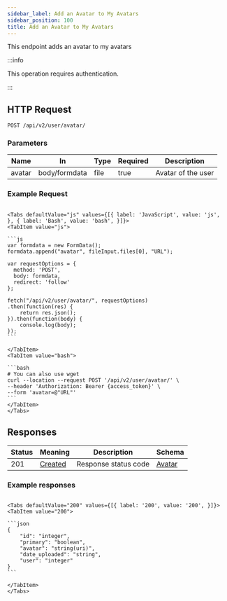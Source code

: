```yaml
---
sidebar_label: Add an Avatar to My Avatars
sidebar_position: 100
title: Add an Avatar to My Avatars
---
```


This endpoint adds an avatar to my avatars

:::info

This operation requires authentication.

:::


## HTTP Request

`POST /api/v2/user/avatar/`

### Parameters

|Name|In|Type|Required|Description|
|---|---|---|---|---|
|avatar|body/formdata|file|true|Avatar of the user|

### Example Request

````mdx-code-block

<Tabs defaultValue="js" values={[{ label: 'JavaScript', value: 'js', }, { label: 'Bash', value: 'bash', }]}>
<TabItem value="js">

```js
var formdata = new FormData();
formdata.append("avatar", fileInput.files[0], "URL");

var requestOptions = {
  method: 'POST',
  body: formdata,
  redirect: 'follow'
};

fetch("/api/v2/user/avatar/", requestOptions)
.then(function(res) {
    return res.json();
}).then(function(body) {
    console.log(body);
});
```

</TabItem>
<TabItem value="bash">

```bash
# You can also use wget
curl --location --request POST '/api/v2/user/avatar/' \
--header 'Authorization: Bearer {access_token}' \
--form 'avatar=@"URL"'
```
</TabItem>
</Tabs>
````

## Responses

|Status|Meaning|Description|Schema|
|---|---|---|---|
|201|[Created](https://tools.ietf.org/html/rfc7231#section-6.3.2)|Response status code|[Avatar](/docs/apireference/v2/schemas/avatar)|

### Example responses


````mdx-code-block

<Tabs defaultValue="200" values={[{ label: '200', value: '200', }]}>
<TabItem value="200">

```json
{
    "id": "integer",
    "primary": "boolean",
    "avatar": "string(uri)",
    "date_uploaded": "string",
    "user": "integer"
}
```

</TabItem>
</Tabs>
````